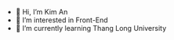 - 👋 Hi, I’m Kim An
- 👀 I’m interested in Front-End
- 🌱 I’m currently learning Thang Long University

<!---
vukiman1/vukiman1 is a ✨ special ✨ repository because its `README.md` (this file) appears on your GitHub profile.
You can click the Preview link to take a look at your changes.
--->
